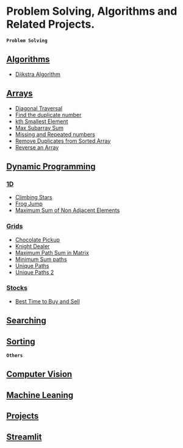 # Problem Solving, Algorithms and Related Projects. 

<b>`Problem Solving`</b>

## [Algorithms](./Algorithms/)
- [Dijkstra Algorithm](./Algorithms/Dijkstra.cpp)
## [Arrays](./Arrays/)
- [Diagonal Traversal](./Arrays/diagonal_traverse.cpp)
- [Find the duplicate number](./Arrays/find_the_duplicate_number.cpp)
- [kth Smallest Element](./Arrays/kth_smallest_element.cpp)
- [Max Subarray Sum](./Arrays/max_subarray_sum.cpp)
- [Missing and Repeated numbers](./Arrays/missing_and_repeated_numbers.cpp)
- [Remove Duplicates from Sorted Array](./Arrays/remove_duplicates_from_sorted_order.cpp)
- [Reverse an Array](./Arrays/reverse_an_array.cpp)
## [Dynamic Programming](./Dynamic%20Programming/)
### [1D](./Dynamic%20Programming/1D/)
- [Climbing Stars](./Dynamic%20Programming/1D/climbing_stars.cpp)
- [Frog Jump](./Dynamic%20Programming/1D/frog_jump.cpp)
- [Maximum Sum of Non Adjacent Elements](./Dynamic%20Programming/1D/max_sum_of_non_adjacent_elements.cpp)
### [Grids](./Dynamic%20Programming/Grids/)
- [Chocolate Pickup](./Dynamic%20Programming/Grids/chocolate_pickup.cpp)
- [Knight Dealer](./Dynamic%20Programming/Grids/knight_dialer.cpp)
- [Maximum Path Sum in Matrix](./Dynamic%20Programming/Grids/maximum_path_sum_in_matrix.cpp)
- [Minimum Sum paths](./Dynamic%20Programming/Grids/minimum_sum_paths.cpp)
- [Unique Paths](./Dynamic%20Programming/Grids/unique_paths.cpp)
- [Unique Paths 2](./Dynamic%20Programming/Grids/unique_paths_2.cpp)

### [Stocks](./Dynamic%20Programming/Stocks/)
- [Best Time to Buy and Sell](./Dynamic%20Programming/Stocks/best_time_to_buy_and_sell.cpp)

## [Searching](./Searching/)

## [Sorting](./Sorting/)

<b>`Others`</b>

## [Computer Vision](./Computer%20Vision/)
## [Machine Leaning](./Machine%20Learning/)
## [Projects](./Projects/)
## [Streamlit](./Streamlit/)